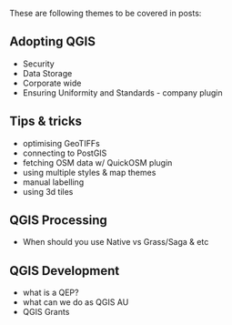 These are following themes to be covered in posts:

## Adopting QGIS
- Security
- Data Storage
- Corporate wide
- Ensuring Uniformity and Standards - company plugin

## Tips & tricks
- optimising GeoTIFFs
- connecting to PostGIS
- fetching OSM data w/ QuickOSM plugin
- using multiple styles & map themes
- manual labelling
- using 3d tiles

## QGIS Processing
- When should you use Native vs Grass/Saga & etc

## QGIS Development
- what is a QEP?
- what can we do as QGIS AU
- QGIS Grants
